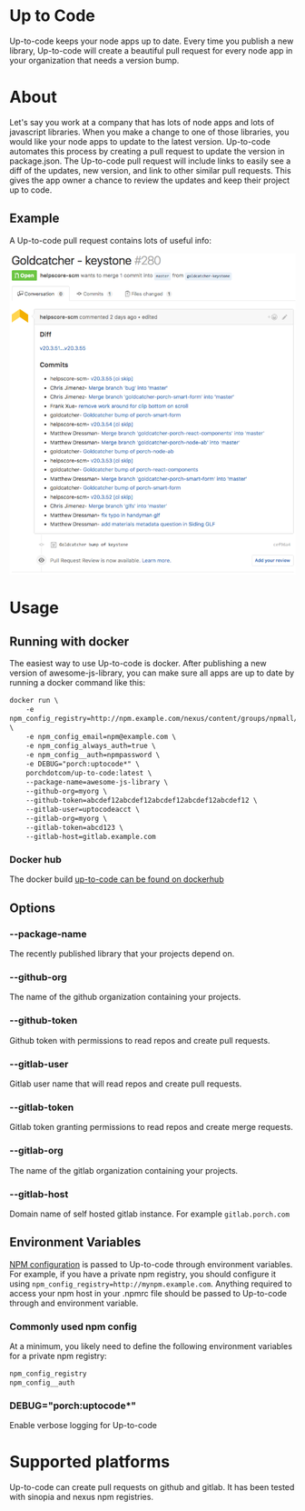 Up to Code
===========

Up-to-code keeps your node apps up to date.  Every time you publish a new
library, Up-to-code will create a beautiful pull request for every node app in
your organization that needs a version bump.

# About

Let's say you work at a company that has lots of node apps and lots of
javascript libraries.  When you make a change to one of those libraries, you
would like your node apps to update to the latest version.  Up-to-code
automates this process by creating a pull request to update the version in
package.json.  The Up-to-code pull request will include links to easily see a
diff of the updates, new version, and link to other similar pull requests.
This gives the app owner a chance to review the updates and keep their project
up to code.

## Example
A Up-to-code pull request contains lots of useful info:

![pull request example](example.png)


# Usage

## Running with docker

The easiest way to use Up-to-code is docker.  After publishing a new version
of awesome-js-library, you can make sure all apps are up to date by running a
docker command like this:

    docker run \
        -e npm_config_registry=http://npm.example.com/nexus/content/groups/npmall/ \
        -e npm_config_email=npm@example.com \
        -e npm_config_always_auth=true \
        -e npm_config__auth=npmpassword \
        -e DEBUG="porch:uptocode*" \
        porchdotcom/up-to-code:latest \
        --package-name=awesome-js-library \
        --github-org=myorg \
        --github-token=abcdef12abcdef12abcdef12abcdef12abcdef12 \
        --gitlab-user=uptocodeacct \
        --gitlab-org=myorg \
        --gitlab-token=abcd123 \
        --gitlab-host=gitlab.example.com

### Docker hub

The docker build [up-to-code can be found on dockerhub](https://hub.docker.com/r/porchdotcom/up-to-code/)

## Options

### --package-name

The recently published library that your projects depend on.

### --github-org

The name of the github organization containing your projects.

### --github-token

Github token with permissions to read repos and create pull requests.

### --gitlab-user

Gitlab user name that will read repos and create pull requests.

### --gitlab-token

Gitlab token granting permissions to read repos and create merge requests.

### --gitlab-org

The name of the gitlab organization containing your projects.

### --gitlab-host

Domain name of self hosted gitlab instance.  For example `gitlab.porch.com`

## Environment Variables

[NPM configuration](https://docs.npmjs.com/misc/config) is passed to Up-to-code through environment variables. For
example, if you have a private npm registry, you should configure it using `npm_config_registry=http://mynpm.example.com`.
Anything required to access your npm host in your .npmrc file should be passed to Up-to-code through and environment variable.

### Commonly used npm config

At a minimum, you likely need to define the following environment variables for
a private npm registry:

    npm_config_registry
    npm_config__auth


### DEBUG="porch:uptocode*"

Enable verbose logging for Up-to-code

# Supported platforms

Up-to-code can create pull requests on github and gitlab.  It has been tested
with sinopia and nexus npm registries.

